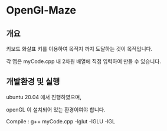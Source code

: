 # OpenGl-Maze

## 개요
키보드 화살표 키를 이용하여 목적지 까지 도달하는 것이 목적입니다.

각 맵은 myCode.cpp 내 2차원 배열에 직접 입력하여 만들 수 있습니다.

## 개발환경 및 실행
ubuntu 20.04 에서 진행하였으며,

openGL 이 설치되어 있는 환경이여야 합니다.

Compile : g++ myCode.cpp -lglut -lGLU -lGL
